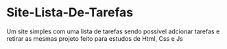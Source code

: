 # Site-Lista-De-Tarefas
Um site simples com uma lista de tarefas sendo possivel adcionar tarefas e retirar as mesmas
projeto feito para estudos de Html, Css e Js

